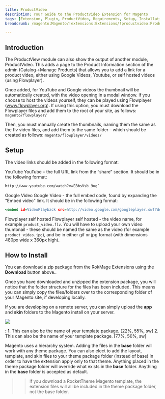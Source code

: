 ```yaml
---
title: ProductVideo
description: Your Guide to the ProductVideo Extension for Magento
tags: [Extension, Plugin, ProductVideo, Requirements, Setup, Installation]
breadcrumb: /magento:Magento/!extensions:Extensions/!productvideo:ProductVideo

---
```


Introduction
-----

The ProductView module can also show the output of another module, ProductVideo. This adds a page to the Product Information section of the admin (Catalog->Manage Products) that allows you to add a link for a product video, either using Google Videos, Youtube, or self hosted videos (using Flowplayer).

Once added, for YouTube and Google videos the thumbnail will be automatically created, with the video opening in a modal window. If you choose to host the videos yourself, they can be played using Flowplayer (www.flowplayer.org). If using this option, you must download the Flowplayer files and add them to the root of your site, as follows:
`magento/flowplayer/`

Then, you must manually create the thumbnails, naming them the same as the flv video files, and add them to the same folder – which should be created as follows:
`magento/flowplayer/videos/`

Setup
-----

The video links should be added in the following format:

YouTube YouTube – the full URL link from the “share” section. It should be in the following format:

~~~ .html
http://www.youtube.com/watch?v=E8bsVsb_9ug`
~~~

Google Video Google Video - the full embed code, found by expanding the "Embed video" link. It should be in the following format:

~~~ .html
<embed id=VideoPlayback src=http://video.google.com/googleplayer.swf?docid=1565217884095750297&hl=en&fs=true style=width:400px;height:326px allowFullScreen=true allowScriptAccess=always type=application/x-shockwave-flash> </embed>
~~~

Flowplayer self hosted Flowplayer self hosted - the video name, for example `product_video.flv`. You will have to upload your own video thumbnail - these should be named the same as the video (for example `product_video.jpg`), and be in either gif or jpg format (with dimensions 480px wide x 360px high).

How to Install
-----

You can download a zip package from the RokMage Extensions using the **Download** button above..

Once you have downloaded and unzipped the extension package, you will notice that the folder structure for the files has been included. This means you can simply copy the files/folders over to the corresponding folder of your Magento site, if developing locally. 

If you are developing on a remote server, you can simply upload the **app** and **skin** folders to the Magento install on your server.

![][installation]

:	1. This can also be the name of your template package. [22%, 55%, sw]
	2. This can also be the name of your template package. [77%, 50%, sw]

Magento uses a hierarchy system. Adding the files in the **base** folder will work with any theme package. You can also elect to add the layout, template, and skin files to your theme package folder (instead of base) in order to have the extension apply only to that theme. Anything placed in the theme package folder will override what exists in the **base** folder. Anything in the **base** folder is accepted as default.

>> If you download a RocketTheme Magento template, the extension files will all be included in the theme package folder, not the base folder.

[installation]: assets/installation.jpg
[download]: http://www.rockettheme.com/magento/extensions/productvideo/modal/downloads